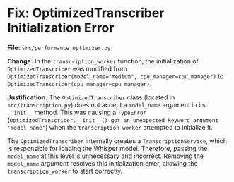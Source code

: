# Fix: OptimizedTranscriber Initialization Error

**File:** `src/performance_optimizer.py`

**Change:** In the `transcription_worker` function, the initialization of `OptimizedTranscriber` was modified from `OptimizedTranscriber(model_name="medium", cpu_manager=cpu_manager)` to `OptimizedTranscriber(cpu_manager=cpu_manager)`.

**Justification:**
The `OptimizedTranscriber` class (located in `src/transcription.py`) does not accept a `model_name` argument in its `__init__` method. This was causing a `TypeError` (`OptimizedTranscriber.__init__() got an unexpected keyword argument 'model_name'`) when the `transcription_worker` attempted to initialize it.

The `OptimizedTranscriber` internally creates a `TranscriptionService`, which is responsible for loading the Whisper model. Therefore, passing the `model_name` at this level is unnecessary and incorrect. Removing the `model_name` argument resolves this initialization error, allowing the `transcription_worker` to start correctly.
